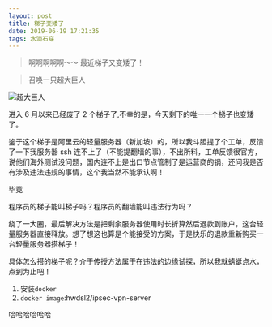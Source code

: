 ```yaml
---
layout: post
title: 梯子变矮了
date: 2019-06-19 17:21:35
tags: 水滴石穿
---
```


> 啊啊啊啊啊～～ 最近梯子又变矮了！

> 召唤一只超大巨人

![超大巨人](https://media.stunum.com/juren.jpg)

进入 6 月以来已经废了 2 个梯子了,不幸的是，今天剩下的唯一一个梯子也变矮了。

鉴于这个梯子是阿里云的轻量服务器（新加坡）的，所以我斗胆提了个工单，反馈了一下我服务器 ssh 连不上了（不能提翻墙的事），不出所料，工单反馈很官方，说他们海外测试没问题，国内连不上是出口节点管制了是运营商的锅，还问我是否有涉及违法违规的事情，这个我当然不能承认啊！

毕竟

程序员的梯子能叫梯子吗？程序员的翻墙能叫违法行为吗？

绕了一大圈，最后解决方法是把剩余服务器使用时长折算然后退款到账户，这台轻量服务器直接释放。想了想这也算是个能接受的方案，于是快乐的退款重新购买一台轻量服务器搭梯子！

具体怎么搭的梯子呢？介于传授方法属于在违法的边缘试探，所以我就蜻蜓点水，点到为止吧！

1. 安装`docker`
2. `docker image`:hwdsl2/ipsec-vpn-server

哈哈哈哈哈哈

